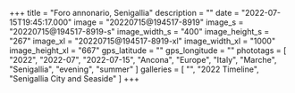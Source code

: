 +++
title = "Foro annonario, Senigallia"
description = ""
date = "2022-07-15T19:45:17.000"
image = "20220715@194517-8919"
image_s = "20220715@194517-8919-s"
image_width_s = "400"
image_height_s = "267"
image_xl = "20220715@194517-8919-xl"
image_width_xl = "1000"
image_height_xl = "667"
gps_latitude = ""
gps_longitude = ""
phototags = [ "2022", "2022-07", "2022-07-15", "Ancona", "Europe", "Italy", "Marche", "Senigallia", "evening", "summer" ]
galleries = [ "", "2022 Timeline", "Senigallia City and Seaside" ]
+++
